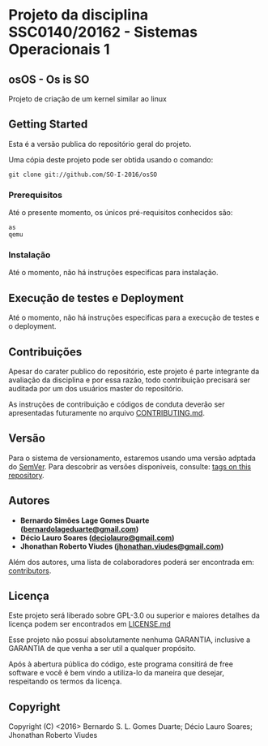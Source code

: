 # Projeto da disciplina SSC0140/20162 - Sistemas Operacionais 1

## osOS - Os is SO

Projeto de criação de um kernel similar ao linux

## Getting Started

Esta é a versão publica do repositório geral do projeto.

Uma cópia deste projeto pode ser obtida usando o comando:

```
git clone git://github.com/SO-I-2016/osSO
```

### Prerequisitos

Até o presente momento, os únicos pré-requisitos conhecidos são:

```
as
qemu
```

### Instalação

Até o momento, não há instruções especificas para instalação.

## Execução de testes e Deployment

Até o momento, não há instruções especificas para a execução de testes e o deployment.


## Contribuições

Apesar do carater publico do repositório, este projeto é parte integrante da avaliação da disciplina e por essa razão, todo contribuição precisará ser auditada por um dos usuários master do repositório.

As instruções de contribuição e códigos de conduta deverão ser apresentadas futuramente no arquivo [CONTRIBUTING.md](CONTRIBUTING.md).

## Versão

Para o sistema de versionamento, estaremos usando uma versão adptada do [SemVer](http://semver.org/). Para descobrir as versões disponiveis, consulte: [tags on this repository](git://github.com/SO-I-2016/osSO/tags).

## Autores

* **Bernardo Simões Lage Gomes Duarte (bernardolageduarte@gmail.com)**
* **Décio Lauro Soares (deciolauro@gmail.com)**
* **Jhonathan Roberto Viudes (jhonathan.viudes@gmail.com)**

Além dos autores, uma lista de colaboradores poderá ser encontrada em: [contributors](git://github.com/SO-I-2016/osSO/contributors).

## Licença

Este projeto será liberado sobre GPL-3.0 ou superior e maiores detalhes da licença podem ser encontrados em [LICENSE.md](LICENSE.md)

Esse projeto não possuí absolutamente nenhuma GARANTIA, inclusive a GARANTIA de que venha a ser util a qualquer propósito.

Após à abertura pública do código, este programa consitirá de free software e você é bem vindo a utiliza-lo da maneira que desejar, respeitando os termos da licença.

## Copyright

Copyright (C) <2016>  Bernardo S. L. Gomes Duarte; Décio Lauro Soares; Jhonathan Roberto Viudes
